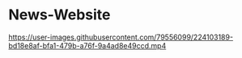 # News-Website

https://user-images.githubusercontent.com/79556099/224103189-bd18e8af-bfa1-479b-a76f-9a4ad8e49ccd.mp4
